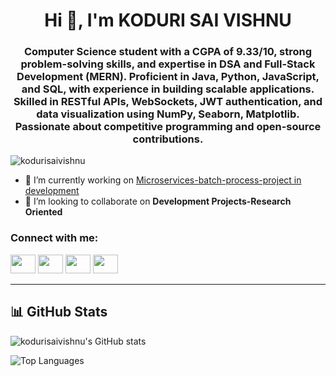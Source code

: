 <h1 align="center">Hi 👋, I'm KODURI SAI VISHNU</h1>
<h3 align="center">
  Computer Science student with a CGPA of 9.33/10, strong problem-solving skills, and expertise in DSA and Full-Stack Development (MERN). Proficient in Java, Python, JavaScript, and SQL, with experience in building scalable applications. Skilled in RESTful APIs, WebSockets, JWT authentication, and data visualization using NumPy, Seaborn, Matplotlib. Passionate about competitive programming and open-source contributions.
</h3>

<p align="left">
  <img src="https://komarev.com/ghpvc/?username=kodurisaivishnu&label=Profile%20views&color=0e75b6&style=flat" alt="kodurisaivishnu" />
</p>

- 🔭 I’m currently working on [Microservices-batch-process-project in development](https://github.com/kodurisaivishnu/Emotion-Learning-Microservice)
- 👯 I’m looking to collaborate on **Development Projects-Research Oriented**

<h3 align="left">Connect with me:</h3>
<p align="left">
  <a href="https://linkedin.com/in/koduri-sai-vishnu-780b2923b" target="blank"><img src="https://raw.githubusercontent.com/rahuldkjain/github-profile-readme-generator/master/src/images/icons/Social/linked-in-alt.svg" height="30" width="40" /></a>
  <a href="https://www.youtube.com/c/educationalneeds1283" target="blank"><img src="https://raw.githubusercontent.com/rahuldkjain/github-profile-readme-generator/master/src/images/icons/Social/youtube.svg" height="30" width="40" /></a>
  <a href="https://www.leetcode.com/ksv-1288" target="blank"><img src="https://raw.githubusercontent.com/rahuldkjain/github-profile-readme-generator/master/src/images/icons/Social/leet-code.svg" height="30" width="40" /></a>
  <a href="https://auth.geeksforgeeks.org/user/kodurisaxytp" target="blank"><img src="https://raw.githubusercontent.com/rahuldkjain/github-profile-readme-generator/master/src/images/icons/Social/geeks-for-geeks.svg" height="30" width="40" /></a>
</p>

---
## 📊 GitHub Stats

<p align="left">
  <img src="https://github-readme-stats.vercel.app/api?username=kodurisaivishnu&show_icons=true&theme=default" alt="kodurisaivishnu's GitHub stats" />
</p>

<p align="left">
  <img src="https://github-readme-stats.vercel.app/api/top-langs/?username=kodurisaivishnu&layout=compact&langs_count=6&hide=html,css&theme=default" alt="Top Languages" />
</p>
